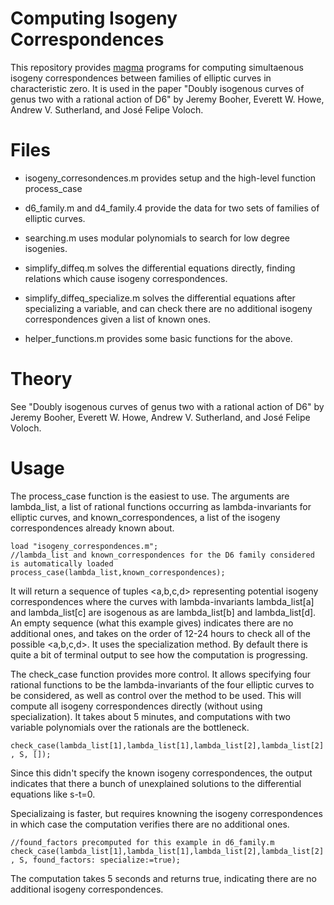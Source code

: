 # Computing Isogeny Correspondences

This repository provides [magma](http://magma.maths.usyd.edu.au/magma/) programs for computing simultaenous isogeny correspondences between families of elliptic curves in characteristic zero.  It is used in the paper "Doubly isogenous curves of genus two with a rational action of D6" by Jeremy Booher, Everett W. Howe, Andrew V. Sutherland, and José Felipe Voloch.

# Files

- isogeny_corresondences.m provides setup and the high-level function process_case

- d6_family.m and d4_family.4 provide the data for two sets of families of elliptic curves. 

- searching.m uses modular polynomials to search for low degree isogenies.

- simplify_diffeq.m solves the differential equations directly, finding relations which cause isogeny correspondences.

- simplify_diffeq_specialize.m solves the differential equations after specializing a variable, and can check there are no additional isogeny correspondences given a list of known ones.

- helper_functions.m provides some basic functions for the above.

# Theory

See "Doubly isogenous curves of genus two with a rational action of D6" by Jeremy Booher, Everett W. Howe, Andrew V. Sutherland, and José Felipe Voloch.

# Usage

The process_case function is the easiest to use.  The arguments are lambda_list, a list of rational functions occurring as lambda-invariants for elliptic curves, and known_correspondences, a list of the isogeny correspondences already known about.

	load "isogeny_correspondences.m";
	//lambda_list and known_correspondences for the D6 family considered is automatically loaded
	process_case(lambda_list,known_correspondences);

It will return a sequence of tuples <a,b,c,d> representing potential isogeny correspondences where the curves with lambda-invariants lambda_list[a] and lambda_list[c] are isogenous as are lambda_list[b] and lambda_list[d].  An empty sequence (what this example gives) indicates there are no additional ones, and takes on the order of 12-24 hours to check all of the possible <a,b,c,d>.  It uses the specialization method.  By default there is quite a bit of terminal output to see how the computation is progressing.

The check_case function provides more control.  It allows specifying four rational functions to be the lambda-invariants of the four elliptic curves to be considered, as well as control over the method to be used.  This will compute all isogeny correspondences directly (without using specialization).  It takes about 5 minutes, and computations with two variable polynomials over the rationals are the bottleneck.

	check_case(lambda_list[1],lambda_list[1],lambda_list[2],lambda_list[2] , S, []); 	 

Since this didn't specify the known isogeny correspondences, the output indicates that there a bunch of unexplained solutions to the differential equations like s-t=0.

Specializaing is faster, but requires knowning the isogeny correspondences in which case the computation verifies there are no additional ones.
	
	//found_factors precomputed for this example in d6_family.m
	check_case(lambda_list[1],lambda_list[1],lambda_list[2],lambda_list[2] , S, found_factors: specialize:=true); 

The computation takes 5 seconds and returns true, indicating there are no additional isogeny correspondences.
